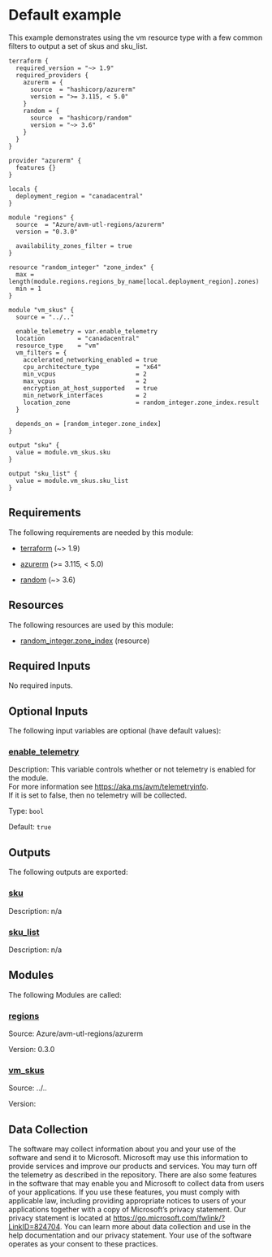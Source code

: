 <!-- BEGIN_TF_DOCS -->
# Default example

This example demonstrates using the vm resource type with a few common filters to output a set of skus and sku\_list.

```hcl
terraform {
  required_version = "~> 1.9"
  required_providers {
    azurerm = {
      source  = "hashicorp/azurerm"
      version = ">= 3.115, < 5.0"
    }
    random = {
      source  = "hashicorp/random"
      version = "~> 3.6"
    }
  }
}

provider "azurerm" {
  features {}
}

locals {
  deployment_region = "canadacentral"
}

module "regions" {
  source  = "Azure/avm-utl-regions/azurerm"
  version = "0.3.0"

  availability_zones_filter = true
}

resource "random_integer" "zone_index" {
  max = length(module.regions.regions_by_name[local.deployment_region].zones)
  min = 1
}

module "vm_skus" {
  source = "../.."

  enable_telemetry = var.enable_telemetry
  location         = "canadacentral"
  resource_type    = "vm"
  vm_filters = {
    accelerated_networking_enabled = true
    cpu_architecture_type          = "x64"
    min_vcpus                      = 2
    max_vcpus                      = 2
    encryption_at_host_supported   = true
    min_network_interfaces         = 2
    location_zone                  = random_integer.zone_index.result
  }

  depends_on = [random_integer.zone_index]
}

output "sku" {
  value = module.vm_skus.sku
}

output "sku_list" {
  value = module.vm_skus.sku_list
}
```

<!-- markdownlint-disable MD033 -->
## Requirements

The following requirements are needed by this module:

- <a name="requirement_terraform"></a> [terraform](#requirement\_terraform) (~> 1.9)

- <a name="requirement_azurerm"></a> [azurerm](#requirement\_azurerm) (>= 3.115, < 5.0)

- <a name="requirement_random"></a> [random](#requirement\_random) (~> 3.6)

## Resources

The following resources are used by this module:

- [random_integer.zone_index](https://registry.terraform.io/providers/hashicorp/random/latest/docs/resources/integer) (resource)

<!-- markdownlint-disable MD013 -->
## Required Inputs

No required inputs.

## Optional Inputs

The following input variables are optional (have default values):

### <a name="input_enable_telemetry"></a> [enable\_telemetry](#input\_enable\_telemetry)

Description: This variable controls whether or not telemetry is enabled for the module.  
For more information see <https://aka.ms/avm/telemetryinfo>.  
If it is set to false, then no telemetry will be collected.

Type: `bool`

Default: `true`

## Outputs

The following outputs are exported:

### <a name="output_sku"></a> [sku](#output\_sku)

Description: n/a

### <a name="output_sku_list"></a> [sku\_list](#output\_sku\_list)

Description: n/a

## Modules

The following Modules are called:

### <a name="module_regions"></a> [regions](#module\_regions)

Source: Azure/avm-utl-regions/azurerm

Version: 0.3.0

### <a name="module_vm_skus"></a> [vm\_skus](#module\_vm\_skus)

Source: ../..

Version:

<!-- markdownlint-disable-next-line MD041 -->
## Data Collection

The software may collect information about you and your use of the software and send it to Microsoft. Microsoft may use this information to provide services and improve our products and services. You may turn off the telemetry as described in the repository. There are also some features in the software that may enable you and Microsoft to collect data from users of your applications. If you use these features, you must comply with applicable law, including providing appropriate notices to users of your applications together with a copy of Microsoft’s privacy statement. Our privacy statement is located at <https://go.microsoft.com/fwlink/?LinkID=824704>. You can learn more about data collection and use in the help documentation and our privacy statement. Your use of the software operates as your consent to these practices.
<!-- END_TF_DOCS -->
